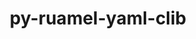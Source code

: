 ---
title: "py-ruamel-yaml-clib"
layout: cache
categories: [package, develop]
meta: {"versions": ["0.2.7"], "compilers": ["gcc@=11.1.0", "gcc@=11.4.0"], "oss": ["ubuntu20.04"], "platforms": ["linux"], "targets": ["aarch64", "ppc64le", "x86_64_v3"], "stacks": ["e4s", "e4s-arm", "e4s-power", "root"], "num_specs": 9, "num_specs_by_stack": {"e4s-arm": 1, "root": 9, "e4s-power": 4, "e4s": 4}}
spec_details: [{"hash": "j7keany3g2wpyp6bta6xu723jme7mtdl", "compiler": "gcc@=11.4.0", "versions": ["0.2.7"], "os": "ubuntu20.04", "platform": "linux", "target": "aarch64", "variants": ["build_system=python_pip"], "stacks": ["e4s-arm", "root"], "size": "-", "tarball": "https://binaries.spack.io/develop/build_cache/linux-ubuntu20.04-aarch64/gcc-11.4.0/py-ruamel-yaml-clib-0.2.7/linux-ubuntu20.04-aarch64-gcc-11.4.0-py-ruamel-yaml-clib-0.2.7-j7keany3g2wpyp6bta6xu723jme7mtdl.spack"}, {"hash": "zk2a2zuzdtw6v6vlfdxaibydrn3xpdmn", "compiler": "gcc@=11.1.0", "versions": ["0.2.7"], "os": "ubuntu20.04", "platform": "linux", "target": "ppc64le", "variants": ["build_system=python_pip"], "stacks": ["e4s-power", "root"], "size": "-", "tarball": "https://binaries.spack.io/develop/build_cache/linux-ubuntu20.04-ppc64le/gcc-11.1.0/py-ruamel-yaml-clib-0.2.7/linux-ubuntu20.04-ppc64le-gcc-11.1.0-py-ruamel-yaml-clib-0.2.7-zk2a2zuzdtw6v6vlfdxaibydrn3xpdmn.spack"}, {"hash": "7q7o3tiz6lzy5ipnfzxiigfomtoorl3s", "compiler": "gcc@=11.1.0", "versions": ["0.2.7"], "os": "ubuntu20.04", "platform": "linux", "target": "ppc64le", "variants": ["build_system=python_pip"], "stacks": ["e4s-power", "root"], "size": "-", "tarball": "https://binaries.spack.io/develop/build_cache/linux-ubuntu20.04-ppc64le/gcc-11.1.0/py-ruamel-yaml-clib-0.2.7/linux-ubuntu20.04-ppc64le-gcc-11.1.0-py-ruamel-yaml-clib-0.2.7-7q7o3tiz6lzy5ipnfzxiigfomtoorl3s.spack"}, {"hash": "fg7gdsx743llv4mcbwssovd4dud4ojrn", "compiler": "gcc@=11.1.0", "versions": ["0.2.7"], "os": "ubuntu20.04", "platform": "linux", "target": "ppc64le", "variants": ["build_system=python_pip"], "stacks": ["e4s-power", "root"], "size": "-", "tarball": "https://binaries.spack.io/develop/build_cache/linux-ubuntu20.04-ppc64le/gcc-11.1.0/py-ruamel-yaml-clib-0.2.7/linux-ubuntu20.04-ppc64le-gcc-11.1.0-py-ruamel-yaml-clib-0.2.7-fg7gdsx743llv4mcbwssovd4dud4ojrn.spack"}, {"hash": "3zl3qr3z5jglpiz62uhjtiogkwp6vs2l", "compiler": "gcc@=11.1.0", "versions": ["0.2.7"], "os": "ubuntu20.04", "platform": "linux", "target": "ppc64le", "variants": ["build_system=python_pip"], "stacks": ["e4s-power", "root"], "size": "-", "tarball": "https://binaries.spack.io/develop/build_cache/linux-ubuntu20.04-ppc64le/gcc-11.1.0/py-ruamel-yaml-clib-0.2.7/linux-ubuntu20.04-ppc64le-gcc-11.1.0-py-ruamel-yaml-clib-0.2.7-3zl3qr3z5jglpiz62uhjtiogkwp6vs2l.spack"}, {"hash": "twucsfos6hdxic4ug2y7jhstxxirwgzx", "compiler": "gcc@=11.1.0", "versions": ["0.2.7"], "os": "ubuntu20.04", "platform": "linux", "target": "x86_64_v3", "variants": ["build_system=python_pip"], "stacks": ["root", "e4s"], "size": "-", "tarball": "https://binaries.spack.io/develop/build_cache/linux-ubuntu20.04-x86_64_v3/gcc-11.1.0/py-ruamel-yaml-clib-0.2.7/linux-ubuntu20.04-x86_64_v3-gcc-11.1.0-py-ruamel-yaml-clib-0.2.7-twucsfos6hdxic4ug2y7jhstxxirwgzx.spack"}, {"hash": "vhz6lw3go236un3hbghecalalkp3sqmn", "compiler": "gcc@=11.1.0", "versions": ["0.2.7"], "os": "ubuntu20.04", "platform": "linux", "target": "x86_64_v3", "variants": ["build_system=python_pip"], "stacks": ["root", "e4s"], "size": "-", "tarball": "https://binaries.spack.io/develop/build_cache/linux-ubuntu20.04-x86_64_v3/gcc-11.1.0/py-ruamel-yaml-clib-0.2.7/linux-ubuntu20.04-x86_64_v3-gcc-11.1.0-py-ruamel-yaml-clib-0.2.7-vhz6lw3go236un3hbghecalalkp3sqmn.spack"}, {"hash": "ydavtk2sypl6rracnthm64aels6sax52", "compiler": "gcc@=11.1.0", "versions": ["0.2.7"], "os": "ubuntu20.04", "platform": "linux", "target": "x86_64_v3", "variants": ["build_system=python_pip"], "stacks": ["root", "e4s"], "size": "-", "tarball": "https://binaries.spack.io/develop/build_cache/linux-ubuntu20.04-x86_64_v3/gcc-11.1.0/py-ruamel-yaml-clib-0.2.7/linux-ubuntu20.04-x86_64_v3-gcc-11.1.0-py-ruamel-yaml-clib-0.2.7-ydavtk2sypl6rracnthm64aels6sax52.spack"}, {"hash": "bt7pflqo4wub4w7ci3i5zix65rerzuo3", "compiler": "gcc@=11.1.0", "versions": ["0.2.7"], "os": "ubuntu20.04", "platform": "linux", "target": "x86_64_v3", "variants": ["build_system=python_pip"], "stacks": ["root", "e4s"], "size": "-", "tarball": "https://binaries.spack.io/develop/build_cache/linux-ubuntu20.04-x86_64_v3/gcc-11.1.0/py-ruamel-yaml-clib-0.2.7/linux-ubuntu20.04-x86_64_v3-gcc-11.1.0-py-ruamel-yaml-clib-0.2.7-bt7pflqo4wub4w7ci3i5zix65rerzuo3.spack"}]
---